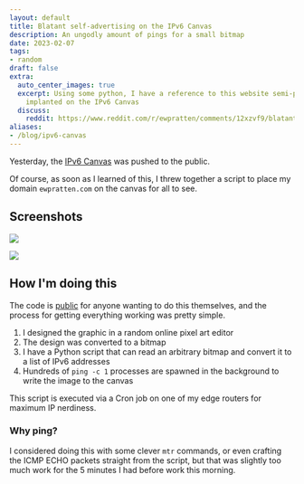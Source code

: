 ```yaml
---
layout: default
title: Blatant self-advertising on the IPv6 Canvas
description: An ungodly amount of pings for a small bitmap
date: 2023-02-07
tags:
- random
draft: false
extra:
  auto_center_images: true
  excerpt: Using some python, I have a reference to this website semi-permanently
    implanted on the IPv6 Canvas
  discuss:
    reddit: https://www.reddit.com/r/ewpratten/comments/12xzvf9/blatant_selfadvertising_on_the_ipv6_canvas/
aliases:
- /blog/ipv6-canvas
---
```


Yesterday, the [IPv6 Canvas](https://blog.tugzrida.xyz/2023/02/06/introducing-the-ipv6-canvas/) was pushed to the public.

Of course, as soon as I learned of this, I threw together a script to place my domain `ewpratten.com` on the canvas for all to see.

## Screenshots

![](/assets/blog/ipv6-canvas/v6_canvas_1.png)

![](/assets/blog/ipv6-canvas/v6_canvas_2.png)

## How I'm doing this

The code is [public](https://github.com/ewpratten/v6-canvas-writer) for anyone wanting to do this themselves, and the process for getting everything working was pretty simple.

1. I designed the graphic in a random online pixel art editor
2. The design was converted to a bitmap
3. I have a Python script that can read an arbitrary bitmap and convert it to a list of IPv6 addresses
4. Hundreds of `ping -c 1` processes are spawned in the background to write the image to the canvas
  
This script is executed via a Cron job on one of my edge routers for maximum IP nerdiness.

### Why ping?

I considered doing this with some clever `mtr` commands, or even crafting the ICMP ECHO packets straight from the script, but that was slightly too much work for the 5 minutes I had before work this morning.
